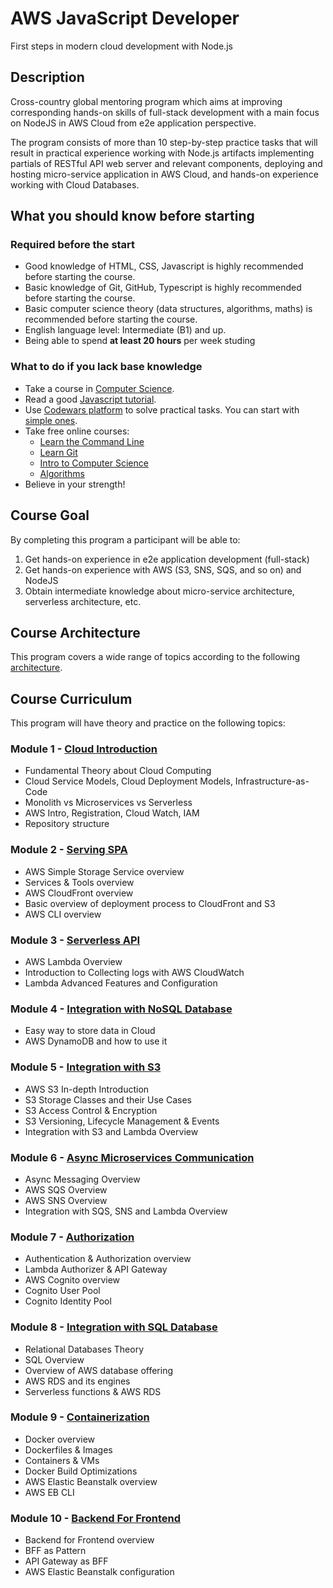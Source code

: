 # AWS JavaScript Developer
First steps in modern cloud development with Node.js

## Description

Cross-country global mentoring program which aims at improving corresponding hands-on skills of full-stack development with a main focus on NodeJS in AWS Cloud from e2e application perspective.

The program consists of more than 10 step-by-step practice tasks that will result in practical experience working with Node.js artifacts implementing partials of RESTful API web server and relevant components, deploying and hosting micro-service application in AWS Cloud, and hands-on experience working with Cloud Databases.

## What you should know before starting

### Required before the start

- Good knowledge of HTML, CSS, Javascript is highly recommended before starting the course.
- Basic knowledge of Git, GitHub, Typescript is highly recommended before starting the course.
- Basic computer science theory (data structures, algorithms, maths) is recommended before starting the course.
- English language level: Intermediate (B1) and up.
- Being able to spend **at least 20 hours** per week studing

### What to do if you lack base knowledge

- Take a course in [Computer Science](https://rkhaslarov.github.io/computer-science-introduction).
- Read a good [Javascript tutorial](https://javascript.info/).
- Use [Codewars platform](https://www.codewars.com/kata/search/javascript) to solve practical tasks. You can start with [simple ones](https://www.codewars.com/kata/search/javascript?q=&r%5B%5D=-8&beta=false).
- Take free online courses:
  - [Learn the Command Line](https://www.codecademy.com/learn/learn-the-command-line)
  - [Learn Git](https://www.codecademy.com/learn/learn-git)
  - [Intro to Computer Science](https://www.udacity.com/course/cs101)
  - [Algorithms](https://www.coursera.org/course/algs4partI)
- Believe in your strength!

## Course Goal

By completing this program a participant will be able to:

1. Get hands-on experience in e2e application development (full-stack)
2. Get hands-on experience with AWS (S3, SNS, SQS, and so on) and NodeJS
3. Obtain intermediate knowledge about micro-service architecture, serverless architecture, etc.

## Course Architecture

This program covers a wide range of topics according to the following [architecture](./Architecture.pdf).

## Course Curriculum

This program will have theory and practice on the following topics:

### Module 1 - [Cloud Introduction](./01_cloud_introduction/README.md)
- Fundamental Theory about Cloud Computing
- Cloud Service Models, Cloud Deployment Models, Infrastructure-as-Code
- Monolith vs Microservices vs Serverless
- AWS Intro, Registration, Cloud Watch, IAM
- Repository structure

### Module 2 - [Serving SPA](./02_serving_spa/README.md)
- AWS Simple Storage Service overview
- Services & Tools overview
- AWS CloudFront overview
- Basic overview of deployment process to CloudFront and S3
- AWS CLI overview

### Module 3 - [Serverless API](./03_serverless_api/README.md)
- AWS Lambda Overview
- Introduction to Collecting logs with AWS CloudWatch
- Lambda Advanced Features and Configuration

### Module 4 - [Integration with NoSQL Database](04_integration_with_nosql_database/README.md)
- Easy way to store data in Cloud
- AWS DynamoDB and how to use it

### Module 5 - [Integration with S3](./05_integration_with_s3/README.md)
- AWS S3 In-depth Introduction
- S3 Storage Classes and their Use Cases
- S3 Access Control & Encryption
- S3 Versioning, Lifecycle Management & Events
- Integration with S3 and Lambda Overview

### Module 6 - [Async Microservices Communication](./06_async_microservices_communication/README.md)
- Async Messaging Overview
- AWS SQS Overview
- AWS SNS Overview
- Integration with SQS, SNS and Lambda Overview

### Module 7 - [Authorization](./07_authorization/README.md)
- Authentication & Authorization overview
- Lambda Authorizer & API Gateway
- AWS Cognito overview
- Cognito User Pool
- Cognito Identity Pool

### Module 8 - [Integration with SQL Database](./08_integration_with_sql_database/README.md)
- Relational Databases Theory
- SQL Overview
- Overview of AWS database offering
- AWS RDS and its engines
- Serverless functions & AWS RDS

### Module 9 - [Containerization](09_containerization/README.md)
- Docker overview
- Dockerfiles & Images
- Containers & VMs
- Docker Build Optimizations
- AWS Elastic Beanstalk overview
- AWS EB CLI

### Module 10 - [Backend For Frontend](10_backend_for_frontend/README.md)
- Backend for Frontend overview
- BFF as Pattern
- API Gateway as BFF
- AWS Elastic Beanstalk configuration
